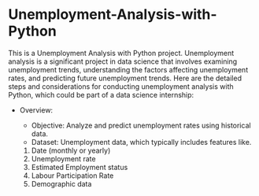 # Unemployment-Analysis-with-Python
This is a Unemployment Analysis with Python project. Unemployment analysis is a significant project in data science that involves examining unemployment trends, understanding the factors affecting unemployment rates, and predicting future unemployment trends. Here are the detailed steps and considerations for conducting unemployment analysis with Python, which could be part of a data science internship:

* Overview:

  * Objective: Analyze and predict unemployment rates using historical data.<br>
  * Dataset: Unemployment data, which typically includes features like.<br>
  
  1. Date (monthly or yearly)<br>
  2. Unemployment rate<br>
  3. Estimated Employment status<br>
  4. Labour Participation Rate<br>
  5. Demographic data<br>
